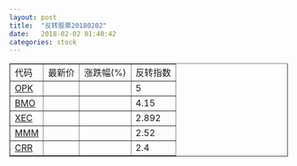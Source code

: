 ```yaml
---
layout: post
title:  "反转股票20180202"
date:   2018-02-02 01:40:42
categories: stock
---
```


<script type="text/javascript">
var stockList = []
stockList.push('gb_opk');
stockList.push('gb_bmo');
stockList.push('gb_xec');
stockList.push('gb_mmm');
stockList.push('gb_crr');
</script>

<table border="1">
 <tr>
 <td>代码</td>
  <td>最新价</td>
  <td>涨跌幅(%)</td>
 <td>反转指数</td>
</tr>
  <tr id="opk"><td><a href="http://stock.finance.sina.com.cn/usstock/quotes/OPK.html" target="_blank">OPK</a></td><td></td><td></td><td>5</td></tr>
  <tr id="bmo"><td><a href="http://stock.finance.sina.com.cn/usstock/quotes/BMO.html" target="_blank">BMO</a></td><td></td><td></td><td>4.15</td></tr>
  <tr id="xec"><td><a href="http://stock.finance.sina.com.cn/usstock/quotes/XEC.html" target="_blank">XEC</a></td><td></td><td></td><td>2.892</td></tr>
  <tr id="mmm"><td><a href="http://stock.finance.sina.com.cn/usstock/quotes/MMM.html" target="_blank">MMM</a></td><td></td><td></td><td>2.52</td></tr>
  <tr id="crr"><td><a href="http://stock.finance.sina.com.cn/usstock/quotes/CRR.html" target="_blank">CRR</a></td><td></td><td></td><td>2.4</td></tr>
</table>
